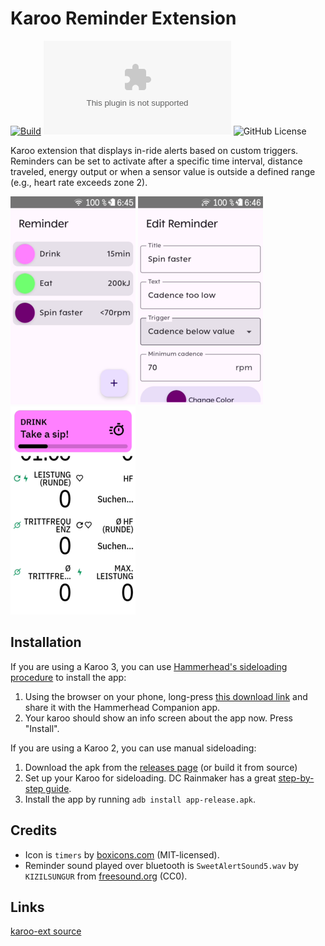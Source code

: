 # Karoo Reminder Extension

[![Build](https://github.com/timklge/karoo-reminder/actions/workflows/android.yml/badge.svg)](https://github.com/timklge/karoo-reminder/actions/workflows/android.yml)
[![GitHub Downloads (specific asset, all releases)](https://img.shields.io/github/downloads/timklge/karoo-reminder/app-release.apk)](https://github.com/timklge/karoo-reminder/releases)
![GitHub License](https://img.shields.io/github/license/timklge/karoo-reminder)

Karoo extension that displays in-ride alerts based on custom triggers. Reminders can be set to activate after a specific time interval, distance traveled, energy output or when a sensor value is outside a defined range (e.g., heart rate exceeds zone 2).

![Reminder List](list.png)
![Reminder Detail](detail.png)
![Reminder in ride](reminder.png)

## Installation

If you are using a Karoo 3, you can use [Hammerhead's sideloading procedure](https://support.hammerhead.io/hc/en-us/articles/31576497036827-Companion-App-Sideloading) to install the app:

1. Using the browser on your phone, long-press [this download link](https://github.com/timklge/karoo-reminder/releases/latest/download/app-release.apk) and share it with the Hammerhead Companion app.
2. Your karoo should show an info screen about the app now. Press "Install".

If you are using a Karoo 2, you can use manual sideloading:

1. Download the apk from the [releases page](https://github.com/timklge/karoo-reminder/releases) (or build it from source)
2. Set up your Karoo for sideloading. DC Rainmaker has a great [step-by-step guide](https://www.dcrainmaker.com/2021/02/how-to-sideload-android-apps-on-your-hammerhead-karoo-1-karoo-2.html).
3. Install the app by running `adb install app-release.apk`.

## Credits

- Icon is `timers` by [boxicons.com](https://boxicons.com) (MIT-licensed).
- Reminder sound played over bluetooth is `SweetAlertSound5.wav` by `KIZILSUNGUR` from [freesound.org](https://freesound.org/people/KIZILSUNGUR/sounds/72129/) (CC0).

## Links

[karoo-ext source](https://github.com/hammerheadnav/karoo-ext)
